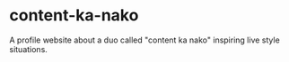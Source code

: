 # content-ka-nako
A profile website about a duo called "content ka nako" inspiring live style situations.

